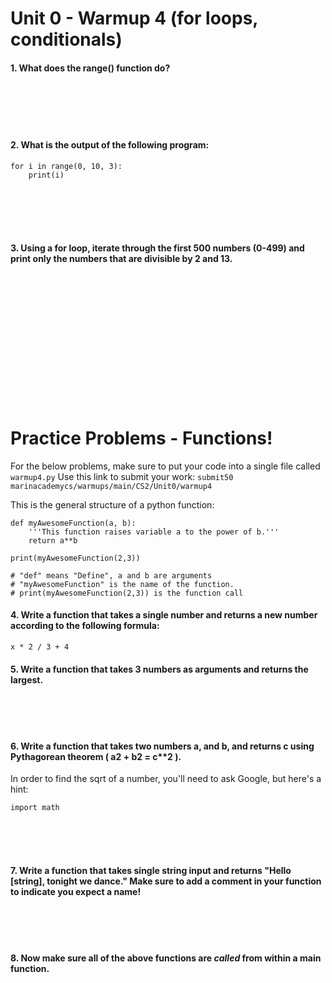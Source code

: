 # Unit 0 - Warmup 4 (for loops, conditionals)

#### 1. What does the range() function do? 

&nbsp;  
&nbsp;  
&nbsp;  
&nbsp;  


#### 2. What is the output of the following program:

    for i in range(0, 10, 3):
        print(i)

&nbsp;  
&nbsp;  
&nbsp;  
&nbsp;  


#### 3. Using a for loop, iterate through the first 500 numbers (0-499) and print only the numbers that are divisible by 2 and 13.

&nbsp;  
&nbsp;  
&nbsp;  
&nbsp;  
&nbsp;  
&nbsp;  
&nbsp;  
&nbsp;  
&nbsp;  
&nbsp;  
&nbsp;  
&nbsp;  

# Practice Problems - Functions!
For the below problems, make sure to put your code into a single file called `warmup4.py` 
Use this link to submit your work: 
    `submit50 marinacademycs/warmups/main/CS2/Unit0/warmup4`

This is the general structure of a python function:

    def myAwesomeFunction(a, b):
        '''This function raises variable a to the power of b.'''
        return a**b
    
    print(myAwesomeFunction(2,3))   
    
    # "def" means "Define", a and b are arguments 
    # "myAwesomeFunction" is the name of the function.
    # print(myAwesomeFunction(2,3)) is the function call
    
#### 4. Write a function that takes a single number and returns a new number according to the following formula:

    x * 2 / 3 + 4

#### 5. Write a function that takes 3 numbers as arguments and returns the largest. 

&nbsp;  
&nbsp;  
&nbsp;  

#### 6. Write a function that takes two numbers a, and b, and returns c using Pythagorean theorem ( a**2 + b**2 = c**2 ).
In order to find the sqrt of a number, you'll need to ask Google, but here's a hint:

    import math
    
&nbsp;  
&nbsp;  
&nbsp;  

#### 7. Write a function that takes single string input and returns "Hello [string], tonight we dance." Make sure to add a comment in your function to indicate you expect a name!

&nbsp;  
&nbsp;  
&nbsp;  

#### 8. Now make sure all of the above functions are *called* from within a main function.

&nbsp;  
&nbsp;  
&nbsp;  

